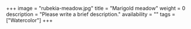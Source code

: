 +++
image = "rubekia-meadow.jpg"
title = "Marigold meadow"
weight = 0
description = "Please write a brief description."
availability = ""
tags = ["Watercolor"]
+++
